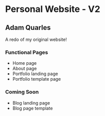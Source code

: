 # Personal Website - V2
## Adam Quarles

A redo of my original website!

### Functional Pages
- Home page
- About page
- Portfolio landing page
- Portfolio template page

### Coming Soon
- Blog landing page
- Blog page template

